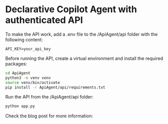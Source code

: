 # Declarative Copilot Agent with authenticated API

To make the API work, add a .env file to the /ApiAgent/api folder with the following content:

```
API_KEY=your_api_key
```

Before running the API, create a virtual environment and install the required packages:

```bash
cd ApiAgent
python3 -m venv venv
source venv/bin/activate
pip install -r ApiAgent/api/requirements.txt
```

Run the API from the /ApiAgent/api folder:

```bash
python app.py
```

Check the blog post for more information:
